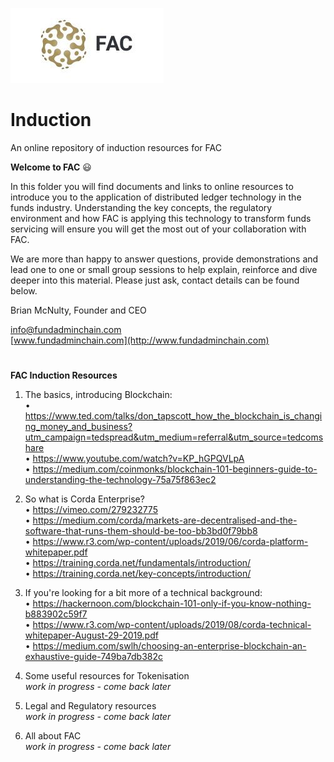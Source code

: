 ![FAC Logo](/images/logo.jpg)
# Induction
An online repository of induction resources for FAC 

**Welcome to FAC**  :smiley:

In this folder you will find documents and links to online resources to introduce you to the application of distributed ledger technology in the funds industry. Understanding the key concepts, the regulatory environment and how 
FAC is applying this technology to transform funds servicing will ensure you will get the most out of your collaboration with FAC.

We are more than happy to answer questions, provide demonstrations and lead one to one or small group sessions to help explain, reinforce and dive deeper into this material. Please just ask, contact details can be found below.

Brian McNulty, Founder and CEO

info@fundadminchain.com  
[www.fundadminchain.com](http://www.fundadminchain.com)




# 
**FAC Induction Resources**

1. The basics, introducing Blockchain:  
•	https://www.ted.com/talks/don_tapscott_how_the_blockchain_is_changing_money_and_business?utm_campaign=tedspread&utm_medium=referral&utm_source=tedcomshare  
•	https://www.youtube.com/watch?v=KP_hGPQVLpA  
•	https://medium.com/coinmonks/blockchain-101-beginners-guide-to-understanding-the-technology-75a75f863ec2  

2. So what is Corda Enterprise?  
•	https://vimeo.com/279232775  
•	https://medium.com/corda/markets-are-decentralised-and-the-software-that-runs-them-should-be-too-bb3bd0f79bb8  
•	https://www.r3.com/wp-content/uploads/2019/06/corda-platform-whitepaper.pdf  
•	https://training.corda.net/fundamentals/introduction/  
•	https://training.corda.net/key-concepts/introduction/  

3. If you're looking for a bit more of a technical background:  
•	https://hackernoon.com/blockchain-101-only-if-you-know-nothing-b883902c59f7  
•	https://www.r3.com/wp-content/uploads/2019/08/corda-technical-whitepaper-August-29-2019.pdf  
•	https://medium.com/swlh/choosing-an-enterprise-blockchain-an-exhaustive-guide-749ba7db382c  

4. Some useful resources for Tokenisation  
*work in progress - come back later*

5. Legal and Regulatory resources  
*work in progress - come back later*

6. All about FAC  
*work in progress - come back later*
